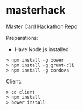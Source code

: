 # masterhack
Master Card Hackathon Repo

Preparations:

- Have Node.js installed

```
> npm install -g bower
> npm install -g grunt-cli
> npm install -g cordova
```

Client:

```
> cd client
> npm install
> bower install
```